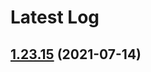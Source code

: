 # Latest Log 

## [1.23.15](https://github.com/alibaba-fusion/next/compare/1.23.14...1.23.15) (2021-07-14)


